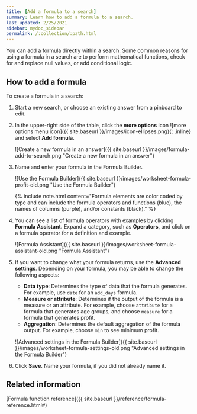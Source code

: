 ```yaml
---
title: [Add a formula to a search]
summary: Learn how to add a formula to a search.
last_updated: 2/25/2021
sidebar: mydoc_sidebar
permalink: /:collection/:path.html
---
```


You can add a formula directly within a search. Some common reasons for using a formula in a search are to perform mathematical functions, check for and replace null values, or add conditional logic.

## How to add a formula

To create a formula in a search:

1. Start a new search, or choose an existing answer from a pinboard to edit.

3. In the upper-right side of the table, click the **more options** icon  ![more options menu icon]({{ site.baseurl }}/images/icon-ellipses.png){: .inline} and select **Add formula**.

     ![Create a new formula in an answer]({{ site.baseurl }}/images/formula-add-to-search.png "Create a new formula in an answer")

4. Name and enter your formula in the Formula Builder.

     ![Use the Formula Builder]({{ site.baseurl }}/images/worksheet-formula-profit-old.png "Use the Formula Builder")

    {% include note.html content="Formula elements are color coded by type and can include the formula operators and functions (blue), the names of columns (purple), and/or constants (black)." %}

5.  You can see a list of formula operators with examples by clicking **Formula Assistant.** Expand a category, such as **Operators**, and click on a formula operator for a definition and example.

    ![Formula Assistant]({{ site.baseurl }}/images/worksheet-formula-assistant-old.png "Formula Assistant")

6.  If you want to change what your formula returns, use the **Advanced settings**. Depending on your formula, you may be able to change the following aspects:

    -   **Data type**: Determines the type of data that the formula generates. For example, use `date` for an `add_days` formula.
    -   **Measure or attribute**: Determines if the output of the formula is a measure or an attribute. For example, choose `attribute` for a formula that generates age groups, and choose `measure` for a formula that generates profit.
    -   **Aggregation**: Determines the default aggregation of the formula output. For example, choose `min` to see minimum profit.

    ![Advanced settings in the Formula Builder]({{ site.baseurl }}/images/worksheet-formula-settings-old.png "Advanced settings in the Formula Builder")

7. Click **Save**. Name your formula, if you did not already name it.

## Related information  

[Formula function reference]({{ site.baseurl }}/reference/formula-reference.html#)
